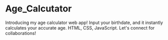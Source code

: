 # Age_Calcutator
 Introducing my age calculator web app! Input your birthdate, and it instantly calculates your accurate age. HTML, CSS, JavaScript. Let's connect for collaborations!
